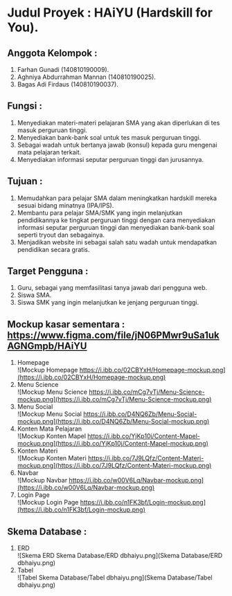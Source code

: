 # Judul Proyek : HAiYU (Hardskill for You).  
## Anggota Kelompok :  
1. Farhan Gunadi (140810190009).  
2. Aghniya Abdurrahman Mannan (140810190025).  
3. Bagas Adi Firdaus (140810190037).  
## Fungsi :  
1. Menyediakan materi-materi pelajaran SMA yang akan diperlukan di tes masuk perguruan tinggi.  
2. Menyediakan bank-bank soal untuk tes masuk perguruan tinggi.  
3. Sebagai wadah untuk bertanya jawab (konsul) kepada guru mengenai mata pelajaran terkait.  
4. Menyediakan informasi seputar perguruan tinggi dan jurusannya.  
## Tujuan :  
1. Memudahkan para pelajar SMA dalam meningkatkan hardskill mereka sesuai bidang minatnya (IPA/IPS).   
2. Membantu para pelajar SMA/SMK yang ingin melanjutkan pendidikannya ke tingkat perguruan tinggi dengan cara menyediakan informasi seputar perguruan tinggi dan menyediakan bank-bank soal seperti tryout dan sebagainya.  
3. Menjadikan website ini sebagai salah satu wadah untuk mendapatkan pendidikan secara gratis.  
## Target Pengguna :  
1. Guru, sebagai yang memfasilitasi tanya jawab dari pengguna web.  
2. Siswa SMA.   
3. Siswa SMK yang ingin melanjutkan ke jenjang perguruan tinggi.    
## Mockup kasar sementara :  https://www.figma.com/file/jN06PMwr9uSa1ukAGNGmpb/HAiYU
1. Homepage  
![Mockup Homepage https://i.ibb.co/02CBYxH/Homepage-mockup.png](https://i.ibb.co/02CBYxH/Homepage-mockup.png)  
2. Menu Science  
![Mockup Menu Science https://i.ibb.co/mCg7vTj/Menu-Science-mockup.png](https://i.ibb.co/mCg7vTj/Menu-Science-mockup.png)  
3. Menu Social  
![Mockup Menu Social https://i.ibb.co/D4NQ6Zb/Menu-Social-mockup.png](https://i.ibb.co/D4NQ6Zb/Menu-Social-mockup.png)  
4. Konten Mata Pelajaran  
![Mockup Konten Mapel https://i.ibb.co/YjKp10j/Content-Mapel-mockup.png](https://i.ibb.co/YjKp10j/Content-Mapel-mockup.png)  
5. Konten Materi  
![Mockup Konten Materi https://i.ibb.co/7J9LQfz/Content-Materi-mockup.png](https://i.ibb.co/7J9LQfz/Content-Materi-mockup.png)  
6. Navbar  
![Mockup Navbar https://i.ibb.co/w00V6Lq/Navbar-mockup.png](https://i.ibb.co/w00V6Lq/Navbar-mockup.png)  
7. Login Page  
![Mockup Login Page https://i.ibb.co/n1FK3bf/Login-mockup.png](https://i.ibb.co/n1FK3bf/Login-mockup.png)  
## Skema Database :  
1. ERD  
![Skema ERD Skema Database/ERD dbhaiyu.png](Skema Database/ERD dbhaiyu.png)  
2. Tabel  
![Tabel Skema Database/Tabel dbhaiyu.png](Skema Database/Tabel dbhaiyu.png) 